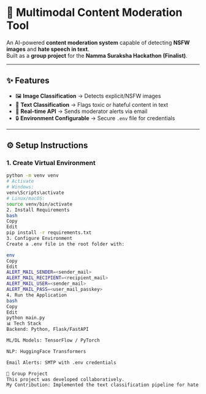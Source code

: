 # 🚨 Multimodal Content Moderation Tool

An AI-powered **content moderation system** capable of detecting **NSFW images** and **hate speech in text**.  
Built as a **group project** for the **Namma Suraksha Hackathon (Finalist)**.

---

## ✨ Features
- 🖼️ **Image Classification** → Detects explicit/NSFW images  
- 💬 **Text Classification** → Flags toxic or hateful content in text  
- 📡 **Real-time API** → Sends moderator alerts via email  
- 🔒 **Environment Configurable** → Secure `.env` file for credentials  

---

## ⚙️ Setup Instructions

### 1. Create Virtual Environment
```bash
python -m venv venv
# Activate
# Windows:
venv\Scripts\activate
# Linux/macOS:
source venv/bin/activate
2. Install Requirements
bash
Copy
Edit
pip install -r requirements.txt
3. Configure Environment
Create a .env file in the root folder with:

env
Copy
Edit
ALERT_MAIL_SENDER=<sender_mail>
ALERT_MAIL_RECIPIENT=<recipient_mail>
ALERT_MAIL_USER=<sender_mail>
ALERT_MAIL_PASS=<user_mail_passkey>
4. Run the Application
bash
Copy
Edit
python main.py
📊 Tech Stack
Backend: Python, Flask/FastAPI

ML/DL Models: TensorFlow / PyTorch

NLP: HuggingFace Transformers

Email Alerts: SMTP with .env credentials

👥 Group Project
This project was developed collaboratively.
My Contribution: Implemented the text classification pipeline for hate speech detection.
